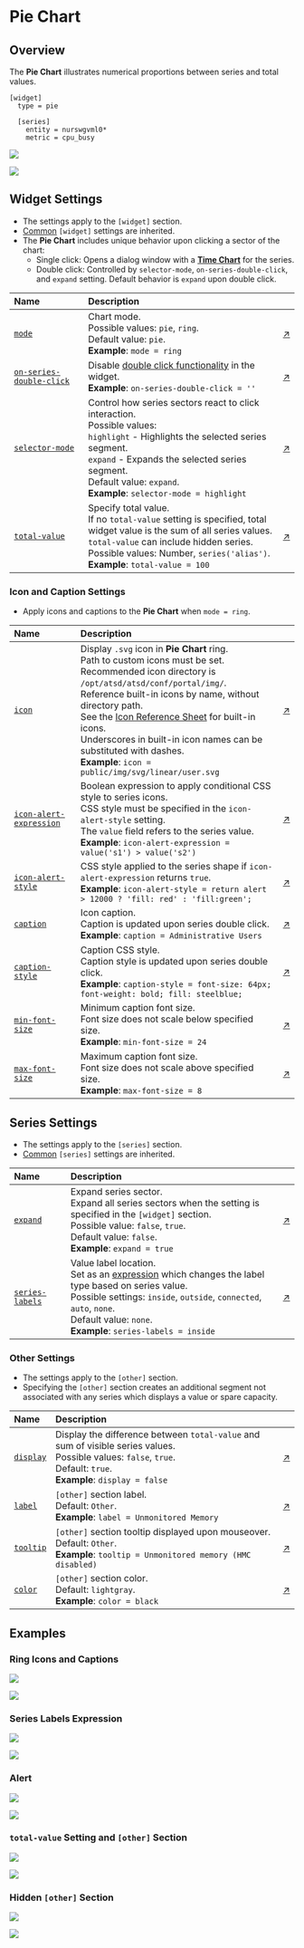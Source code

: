 # Pie Chart

## Overview

The **Pie Chart** illustrates numerical proportions between series and total values.

```ls
[widget]
  type = pie

  [series]
    entity = nurswgvml0*
    metric = cpu_busy
```

![](./images/pie-title-1.png)

[![](../../images/button.png)](https://apps.axibase.com/chartlab/beb22419)

## Widget Settings

<!-- markdownlint-disable MD102 -->

* The settings apply to the `[widget]` section.
* [Common](../shared/README.md#widget-settings) `[widget]` settings are inherited.
* The **Pie Chart** includes unique behavior upon clicking a sector of the chart:
  * Single click: Opens a dialog window with a [**Time Chart**](../time-chart/README.md) for the series.
  * Double click: Controlled by `selector-mode`, `on-series-double-click`, and `expand` setting. Default behavior is `expand` upon double click.

Name | Description | &nbsp;
:--|:--|:--
<a name="mode"></a>[`mode`](#mode)|Chart mode.<br>Possible values: `pie`, `ring`.<br>Default value: `pie`.<br>**Example**: `mode = ring`|[↗](https://apps.axibase.com/chartlab/5930cb28)
<a name="on-series-double-click"></a>[`on-series-double-click`](#on-series-double-click)|Disable [double click functionality](#widget-settings) in the widget.<br>**Example**: `on-series-double-click = ''`|[↗](https://apps.axibase.com/chartlab/ec8f9fe9)
<a name="selector-mode"></a>[`selector-mode`](#selector-mode)|Control how series sectors react to click interaction.<br>Possible values:<br>`highlight` - Highlights the selected series segment.<br>`expand` - Expands the selected series segment.<br>Default value: `expand`.<br>**Example**: `selector-mode = highlight`|[↗](https://apps.axibase.com/chartlab/423e18b1)
<a name="total-value"></a>[`total-value`](#total-value)|Specify total value.<br> If no `total-value` setting is specified, total widget value is the sum of all series values.<br>`total-value` can include hidden series.<br>Possible values: Number, `series('alias')`.<br>**Example**: `total-value = 100`|[↗](https://apps.axibase.com/chartlab/bd31a5f9)

<!-- markdownlint-enable MD102 -->

### Icon and Caption Settings

* Apply icons and captions to the **Pie Chart** when `mode = ring`.

Name | Description | &nbsp;
:--|:--|:--
<a name="icon"></a>[`icon`](#icon)|Display `.svg` icon in **Pie Chart** ring.<br>Path to custom icons must be set.<br>Recommended icon directory is `/opt/atsd/atsd/conf/portal/img/`.<br>Reference built-in icons by name, without directory path.<br>See the [Icon Reference Sheet](resources/atsd-embedded-icons.pdf) for built-in icons.<br>Underscores in built-in icon names can be substituted with dashes.<br>**Example**: `icon = public/img/svg/linear/user.svg`|[↗](https://apps.axibase.com/chartlab/e4f2226b)
<a name="icon-alert-expression"></a>[`icon-alert-expression`](#icon-alert-expression)|Boolean expression to apply conditional CSS style to series icons.<br>CSS style must be specified in the `icon-alert-style` setting.<br>The `value` field refers to the series value.<br>**Example**: `icon-alert-expression = value('s1') > value('s2')`|[↗](https://apps.axibase.com/chartlab/adc3d02e)
<a name="icon-alert-style"></a>[`icon-alert-style`](#icon-alert-style)|CSS style applied to the series shape if `icon-alert-expression` returns `true`.<br>**Example**: `icon-alert-style = return alert > 12000 ? 'fill: red' : 'fill:green';`|[↗](https://apps.axibase.com/chartlab/adc3d02e)
<a name="caption"></a>[`caption`](#caption)|Icon caption.<br>Caption is updated upon series double click.<br>**Example**: `caption = Administrative Users`|[↗](https://apps.axibase.com/chartlab/21185ede)
<a name="caption-style"></a>[`caption-style`](#caption-style)|Caption CSS style.<br>Caption style is updated upon series double click.<br>**Example**: `caption-style = font-size: 64px; font-weight: bold; fill: steelblue;`|[↗](https://apps.axibase.com/chartlab/bfa00c41)
<a name="min-font-size"></a>[`min-font-size`](#min-font-size)|Minimum caption font size.<br>Font size does not scale below specified size.<br>**Example**: `min-font-size = 24`|[↗](https://apps.axibase.com/chartlab/7fed991e)
<a name="max-font-size"></a>[`max-font-size`](#max-font-size)|Maximum caption font size.<br>Font size does not scale above specified size.<br>**Example**: `max-font-size = 8`|[↗](https://apps.axibase.com/chartlab/7fed991e)

## Series Settings

* The settings apply to the `[series]` section.
* [Common](../shared/README.md#series-settings) `[series]` settings are inherited.

Name | Description | &nbsp;
:--|:--|:--
<a name="expand"></a>[`expand`](#expand)|Expand series sector.<br>Expand all series sectors when the setting is specified in the `[widget]` section.<br>Possible value: `false`, `true`.<br>Default value: `false`.<br>**Example**: `expand = true`|[↗](https://apps.axibase.com/chartlab/1e78ef13)|
<a name="series-labels"></a>[`series-labels`](#series-labels)|Value label location.<br>Set as an [expression](https://axibase.com/docs/atsd/administration/metric-persistence-filter.html#expression-syntax) which changes the label type based on series value.<br>Possible settings: `inside`, `outside`, `connected`, `auto`, `none`.<br>Default value: `none`.<br>**Example**: `series-labels = inside`|[↗](https://apps.axibase.com/chartlab/a53c9ea6)|

### Other Settings

* The settings apply to the `[other]` section.
* Specifying the `[other]` section creates an additional segment not associated with any series which displays a value or spare capacity.

Name | Description | &nbsp;
:--|:--|:--
|<a name="display"></a>[`display`](#display)|Display the difference between `total-value` and sum of visible series values.<br>Possible values: `false`, `true`.<br>Default: `true`.<br>**Example**: `display = false`|[↗](https://apps.axibase.com/chartlab/a47683e3)|
<a name="label"></a>[`label`](#label)|`[other]` section label.<br>Default: `Other`.<br>**Example**: `label = Unmonitored Memory`|[↗](https://apps.axibase.com/chartlab/7f30b061)|
<a name="tooltip"></a>[`tooltip`](#tooltip)|`[other]` section tooltip displayed upon mouseover.<br>Default: `Other`.<br>**Example**: `tooltip = Unmonitored memory (HMC disabled)`|[↗](https://apps.axibase.com/chartlab/649f65f5)|
<a name="color"></a>[`color`](#color)|`[other]` section color.<br>Default: `lightgray`.<br>**Example**: `color = black`|[↗](https://apps.axibase.com/chartlab/3e373134)|

## Examples

### Ring Icons and Captions

![](./images/ring-icons-and-captions.png)

[![](../../images/button.png)](https://apps.axibase.com/chartlab/e31d60be)

### Series Labels Expression

![](./images/series-labels-expression.png)

[![](../../images/button.png)](https://apps.axibase.com/chartlab/7f7a1bc3)

### Alert

![](./images/alert-expression-example.png)

[![](../../images/button.png)](https://apps.axibase.com/chartlab/f1cd6467)

### `total-value` Setting and `[other]` Section

![](./images/total-and-other-example.png)

[![](../../images/button.png)](https://apps.axibase.com/chartlab/0e2f0139)

### Hidden `[other]` Section

![](./images/hidden-other-section.png)

[![](../../images/button.png)](https://apps.axibase.com/chartlab/91ff7b63)
